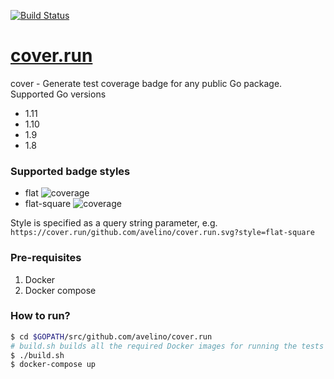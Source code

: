 [![Build Status](https://travis-ci.org/avelino/cover.run.svg?branch=master)](https://travis-ci.org/avelino/cover.run)

# [cover.run](https://cover.run)

cover - Generate test coverage badge for any public Go package. Supported Go versions

- 1.11
- 1.10
- 1.9
- 1.8

### Supported badge styles

- flat ![coverage](https://cover.run/badge?color=yellow&style=flat&value=75.5%25)
- flat-square ![coverage](https://cover.run/badge?color=red&style=flat-square&value=10%25)

Style is specified as a query string parameter, e.g. `https://cover.run/github.com/avelino/cover.run.svg?style=flat-square`

### Pre-requisites

1. Docker
2. Docker compose

### How to run?

```bash
$ cd $GOPATH/src/github.com/avelino/cover.run
# build.sh builds all the required Docker images for running the tests
$ ./build.sh
$ docker-compose up
```
